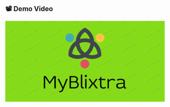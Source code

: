 ## 📽 Demo Video

[![Watch the video](Logo/MyBlixtra.png)](https://github.com/user-attachments/assets/f15167d9-a8fe-40de-845c-c3e0765797bd)
